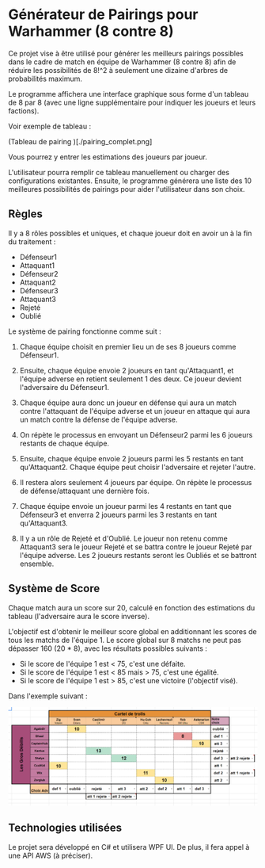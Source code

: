 # Générateur de Pairings pour Warhammer (8 contre 8)

Ce projet vise à être utilisé pour générer les meilleurs pairings possibles dans le cadre de match en équipe de Warhammer (8 contre 8) afin de réduire les possibilités de 8!^2 à seulement une dizaine d'arbres de probabilités maximum.

Le programme affichera une interface graphique sous forme d'un tableau de 8 par 8 (avec une ligne supplémentaire pour indiquer les joueurs et leurs factions).

Voir exemple de tableau :

(Tableau de pairing )[./pairing_complet.png]

Vous pourrez y entrer les estimations des joueurs par joueur.

L'utilisateur pourra remplir ce tableau manuellement ou charger des configurations existantes. Ensuite, le programme générera une liste des 10 meilleures possibilités de pairings pour aider l'utilisateur dans son choix.

## Règles

Il y a 8 rôles possibles et uniques, et chaque joueur doit en avoir un à la fin du traitement :

- Défenseur1
- Attaquant1
- Défenseur2
- Attaquant2
- Défenseur3
- Attaquant3
- Rejeté
- Oublié

Le système de pairing fonctionne comme suit :

1. Chaque équipe choisit en premier lieu un de ses 8 joueurs comme Défenseur1.

2. Ensuite, chaque équipe envoie 2 joueurs en tant qu'Attaquant1, et l'équipe adverse en retient seulement 1 des deux. Ce joueur devient l'adversaire du Défenseur1.

3. Chaque équipe aura donc un joueur en défense qui aura un match contre l'attaquant de l'équipe adverse et un joueur en attaque qui aura un match contre la défense de l'équipe adverse.

4. On répète le processus en envoyant un Défenseur2 parmi les 6 joueurs restants de chaque équipe.

5. Ensuite, chaque équipe envoie 2 joueurs parmi les 5 restants en tant qu'Attaquant2. Chaque équipe peut choisir l'adversaire et rejeter l'autre.

6. Il restera alors seulement 4 joueurs par équipe. On répète le processus de défense/attaquant une dernière fois.

7. Chaque équipe envoie un joueur parmi les 4 restants en tant que Défenseur3 et enverra 2 joueurs parmi les 3 restants en tant qu'Attaquant3.

8. Il y a un rôle de Rejeté et d'Oublié. Le joueur non retenu comme Attaquant3 sera le joueur Rejeté et se battra contre le joueur Rejeté par l'équipe adverse. Les 2 joueurs restants seront les Oubliés et se battront ensemble.

## Système de Score

Chaque match aura un score sur 20, calculé en fonction des estimations du tableau (l'adversaire aura le score inverse).

L'objectif est d'obtenir le meilleur score global en additionnant les scores de tous les matchs de l'équipe 1. Le score global sur 8 matchs ne peut pas dépasser 160 (20 * 8), avec les résultats possibles suivants :

- Si le score de l'équipe 1 est < 75, c'est une défaite.
- Si le score de l'équipe 1 est < 85 mais > 75, c'est une égalité.
- Si le score de l'équipe 1 est > 85, c'est une victoire (l'objectif visé).

Dans l'exemple suivant :

![Tableau de pairing](./pairing_avec_roles.png)


## Technologies utilisées

Le projet sera développé en C# et utilisera WPF UI. De plus, il fera appel à une API AWS (à préciser).
